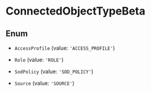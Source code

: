# ConnectedObjectTypeBeta

## Enum


* `AccessProfile` (value: `'ACCESS_PROFILE'`)

* `Role` (value: `'ROLE'`)

* `SodPolicy` (value: `'SOD_POLICY'`)

* `Source` (value: `'SOURCE'`)

